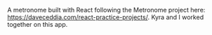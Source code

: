 A metronome built with React following the Metronome project here: https://daveceddia.com/react-practice-projects/. Kyra and I worked together on this app.